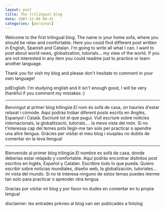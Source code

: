```yaml
---
layout: post
title: The trilingual blog
date: 2007-12-08 00:41
categories: [personal]
---
```

Welcome to the first trilingual blog. The name is your home sofa, where you should be relax and comfortable. Here you could find different post written in English, Spanish and Catalan. I'm going to write all what I can. I want to post about world news,  globalization, tutorials... my view of the world. If you are not interested in any item you could readme just to practice or learn another language.

Thank you for visit my blog and please don't hesitate to comment in your own language!

pdEnglish: I'm studying english and it isn't enough good, I will be very thankful if you comment my mistakes :)

---

Benvingut al primer blog trilingüe.El nom és sofà de casa, on hauries d'estar relaxat i còmode. Aquí podràs trobar diferent posts escrits en Anglès, Espanyol i Català. Escriuré tot el que pugui. Vull escriure sobre notícies internacionals,  la globalització, tutorials.... la meva vista del món. Si no t'interessa cap del temes pots llegir-me tan sols per practicar o apendre una altre llengua.
Gràcies per visitar el meu blog i siusplau no dubtis de comentar en la teva llengua!

---

Bienvenido al primer blog trilingüe.El nombre es sofá de casa, donde deberías estar relajado y comfortable. Aquí podrás encontrar distintos post escritos en Inglés, Español y Catalan. Escribire todo lo que pueda. Quiero escribir sobre noticias mundiales, diseño web, la globalización, tutoriales... mi vista del mundo. Si no te interesa ninguno de estos temas puedes leerme tan solo para practicar o aprender otra lengua.

Gracias por visitar mi blog  y por favor no dudes en comentar en tu propia lengua!

disclaimer: les entrades prèvies al blog van ser publicades a fotolog
